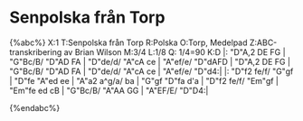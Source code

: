 # Senpolska från Torp

{%abc%}
X:1
T:Senpolska från Torp
R:Polska
O:Torp, Medelpad
Z:ABC-transkribering av Brian Wilson
M:3/4
L:1/8
Q: 1/4=90
K:D
|: "D"A,2 DE FG | "G"Bc/B/ "D"AD FA | "D"de/d/ "A"cA ce | "A"ef/e/ "D"dAFD |
   "D"A,2 DE FG | "G"Bc/B/ "D"AD FA | "D"de/d/ "A"cA ce | "A"ef/e/ "D"d4:|
|: "D"f2 fe/f/ "G"gf | "D"fe "A"ed ee | "A"a2 a^g/a/ ba | "G"gf "D"fa d'a |
   "D"f2 fe/f/ "Em"gf | "Em"fe ed cB | "G"Bc/B/ "A"AA GG | "A"EF/E/ "D"D4:|

{%endabc%}

